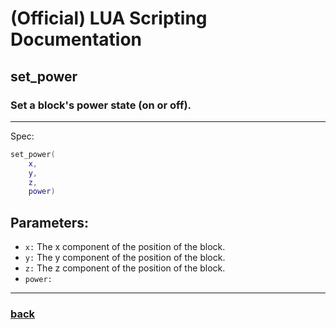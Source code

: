 
# (Official) LUA Scripting Documentation

## set_power

### Set a block's power state (on or off).
___
Spec:
```lua
set_power(
	x,
	y,
	z,
	power)
```
## Parameters:
- `x:` The x component of the position of the block.
- `y:` The y component of the position of the block.
- `z:` The z component of the position of the block.
- `power:` 

___
### [back](../other)
